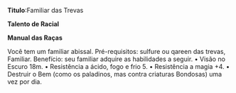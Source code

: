 **Titulo**:Familiar das Trevas

**Talento de Racial**

**Manual das Raças**

 Você tem um familiar abissal. Pré-requisitos: sulfure ou qareen das trevas, Familiar. Benefício: seu familiar adquire as habilidades a seguir. • Visão no Escuro 18m. • Resistência a ácido, fogo e frio 5. • Resistência a magia +4. • Destruir o Bem (como os paladinos, mas contra criaturas Bondosas) uma vez por dia.